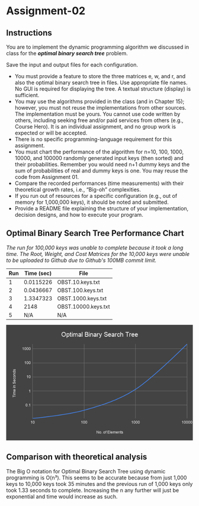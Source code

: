 # Assignment-02

## Instructions

You are to implement the dynamic programming algorithm we discussed in class for the ***optimal binary search tree*** problem.

Save the input and output files for each configuration.
-   You must provide a feature to store the three matrices e, w, and r, and also the optimal binary search tree in files. Use appropriate file names.  No GUI is required for displaying the tree.  A textual structure (display) is sufficient.
-   You may use the algorithms provided in the class (and in Chapter 15); however, you must not reuse the implementations from other sources. The implementation must be yours. You cannot use code written by others, including seeking free and/or paid services from others (e.g., Course Hero). It is an individual assignment, and no group work is expected or will be accepted.
-   There is no specific programming-language requirement for this assignment.
-   You must chart the performance of the algorithm for n=10, 100, 1000, 10000, and 100000 randomly generated input keys (then sorted) and their probabilities. Remember you would need n+1 dummy keys and the sum of probabilities of real and dummy keys is one. You may reuse the code from Assignment 01.
-   Compare the recorded performances (time measurements) with their theoretical growth rates, i.e., “Big-oh” complexities.
-   If you run out of resources for a specific configuration (e.g., out of memory for 1,000,000 keys), it should be noted and submitted.
-   Provide a README file explaining the structure of your implementation, decision designs, and how to execute your program.

## Optimal Binary Search Tree Performance Chart
*The run for 100,000 keys was unable to complete because it took a long time. The Root, Weight, and Cost Matrices for the 10,000 keys were unable to be uploaded to Github due to Github's 100MB commit limit.*

| Run | Time (sec) | File                             |
|-----|------------|----------------------------------|
| 1   | 0.0115226  | OBST.10.keys.txt                 |
| 2   | 0.0436667  | OBST.100.keys.txt                |
| 3   | 1.3347323  | OBST.1000.keys.txt               |
| 4   | 2148       | OBST.10000.keys.txt              |
| 5   |   N/A      |N/A                               |

![](https://github.com/MontoyaR/DP_OptimalBinarySearchTree/blob/master/src/Optimal%20Binary%20Search%20Tree/Optimal%20Binary%20Search%20Tree.png)

## Comparison with theoretical analysis
The Big O notation for Optimal Binary Search Tree using dynamic programming is O(n³). This seems to be accurate because from just 1,000 keys to 10,000 keys took 35 minutes and the previous run of 1,000 keys only took 1.33 seconds to complete. Increasing the n any further will just be exponential and time would increase as such.
